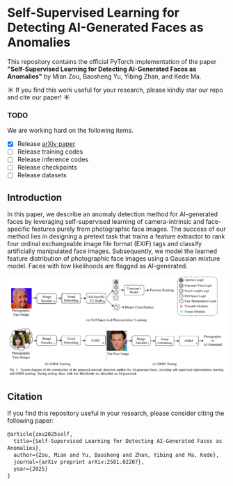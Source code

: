 # Self-Supervised Learning for Detecting AI-Generated Faces as Anomalies
This repository contains the official PyTorch implementation of the paper **"Self-Supervised Learning for Detecting AI-Generated Faces as Anomalies"** by Mian Zou, Baosheng Yu, Yibing Zhan, and Kede Ma.

☀️ If you find this work useful for your research, please kindly star our repo and cite our paper! ☀️

### TODO
We are working hard on the following items.

- [x] Release [arXiv paper](https://arxiv.org/abs/2501.02207)
- [ ] Release training codes
- [ ] Release inference codes
- [ ] Release checkpoints 
- [ ] Release datasets

## Introduction
In this paper, we describe an anomaly detection method for AI-generated faces by leveraging self-supervised learning of camera-intrinsic and face-specific features purely from photographic face images. The success of our method lies in designing a pretext task that trains a feature extractor to rank four ordinal exchangeable image file format (EXIF) tags and classify artificially manipulated face images. Subsequently, we model the learned feature distribution of photographic face images using a Gaussian mixture model. Faces with low likelihoods are flagged as AI-generated.

![IMG_00001](https://github.com/MZMMSEC/AIGFD_EXIF/blob/50ed5f5deb1f9d20b28869fff87917fd50f4adb1/imgs/framework.jpg)

## Citation
If you find this repository useful in your research, please consider citing the following paper:
```
@article{zou2025self,
  title={Self-Supervised Learning for Detecting AI-Generated Faces as Anomalies},
  author={Zou, Mian and Yu, Baosheng and Zhan, Yibing and Ma, Kede},
  journal={arXiv preprint arXiv:2501.02207},
  year={2025}
}
```
